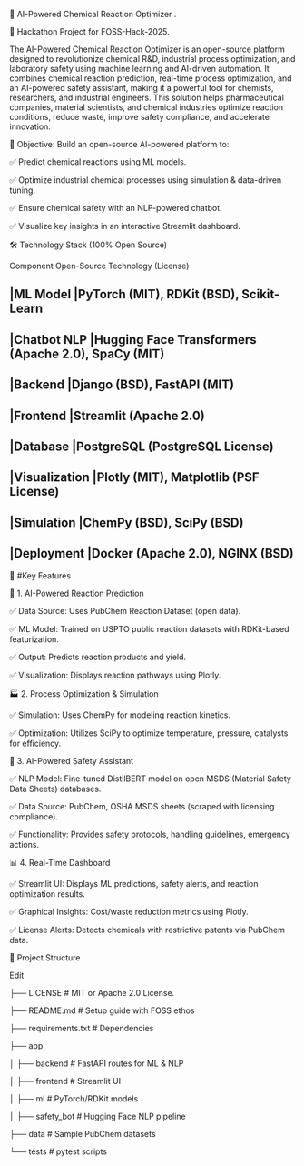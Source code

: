 🧪 AI-Powered Chemical Reaction Optimizer .

📢 Hackathon Project for FOSS-Hack-2025.

The AI-Powered Chemical Reaction Optimizer is an open-source platform designed to revolutionize chemical R&D, industrial process optimization, and laboratory safety using machine learning and AI-driven automation. It combines chemical reaction prediction, real-time process optimization, and an AI-powered safety assistant, making it a powerful tool for chemists, researchers, and industrial engineers. This solution helps pharmaceutical companies, material scientists, and chemical industries optimize reaction conditions, reduce waste, improve safety compliance, and accelerate innovation.

🔗 Objective: Build an open-source AI-powered platform to:

✅ Predict chemical reactions using ML models.

✅ Optimize industrial chemical processes using simulation & data-driven tuning.

✅ Ensure chemical safety with an NLP-powered chatbot.

✅ Visualize key insights in an interactive Streamlit dashboard.

🛠️ Technology Stack (100% Open Source)

Component	Open-Source Technology (License)

|ML Model	      |PyTorch (MIT), RDKit (BSD), Scikit-Learn
------------------------------------------------------
|Chatbot NLP	  |Hugging Face Transformers (Apache 2.0), SpaCy (MIT)
------------------------------------------------------
|Backend	      |Django (BSD), FastAPI (MIT)
------------------------------------------------------
|Frontend	      |Streamlit (Apache 2.0)
------------------------------------------------------
|Database	      |PostgreSQL (PostgreSQL License)
------------------------------------------------------
|Visualization  |Plotly (MIT), Matplotlib (PSF License)
------------------------------------------------------
|Simulation	    |ChemPy (BSD), SciPy (BSD)
------------------------------------------------------
|Deployment	    |Docker (Apache 2.0), NGINX (BSD)
-----------------------------------------------------

🚀 #Key Features

🔬 1. AI-Powered Reaction Prediction

✅ Data Source: Uses PubChem Reaction Dataset (open data).

✅ ML Model: Trained on USPTO public reaction datasets with RDKit-based featurization.

✅ Output: Predicts reaction products and yield.

✅ Visualization: Displays reaction pathways using Plotly.



🏭 2. Process Optimization & Simulation

✅ Simulation: Uses ChemPy for modeling reaction kinetics.

✅ Optimization: Utilizes SciPy to optimize temperature, pressure, catalysts for efficiency.


🛑 3. AI-Powered Safety Assistant

✅ NLP Model: Fine-tuned DistilBERT model on open MSDS (Material Safety Data Sheets) databases.


✅ Data Source: PubChem, OSHA MSDS sheets (scraped with licensing compliance).

✅ Functionality: Provides safety protocols, handling guidelines, emergency actions.


📊 4. Real-Time Dashboard

✅ Streamlit UI: Displays ML predictions, safety alerts, and reaction optimization results.

✅ Graphical Insights: Cost/waste reduction metrics using Plotly.

✅ License Alerts: Detects chemicals with restrictive patents via PubChem data.



📂 Project Structure

Edit

├── LICENSE               # MIT or Apache 2.0 License.

├── README.md             # Setup guide with FOSS ethos

├── requirements.txt      # Dependencies

├── app

│   ├── backend           # FastAPI routes for ML & NLP

│   ├── frontend          # Streamlit UI

│   ├── ml                # PyTorch/RDKit models

│   ├── safety_bot        # Hugging Face NLP pipeline

├── data                  # Sample PubChem datasets

└── tests                 # pytest scripts

